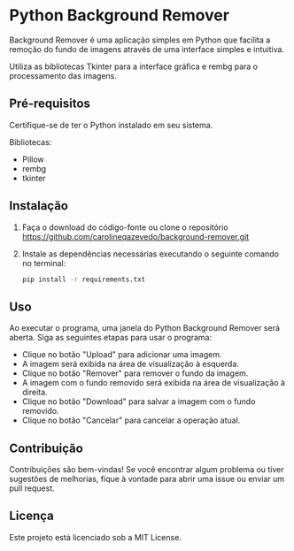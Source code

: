 # Python Background Remover

Background Remover é uma aplicação simples em Python que facilita a remoção do fundo de imagens através de uma interface simples e intuitiva.

Utiliza as bibliotecas Tkinter para a interface gráfica e rembg para o processamento das imagens.

## Pré-requisitos

Certifique-se de ter o Python instalado em seu sistema.

Bibliotecas:
- Pillow
- rembg
- tkinter

## Instalação

1. Faça o download do código-fonte ou clone o repositório https://github.com/carolineqazevedo/background-remover.git

2. Instale as dependências necessárias executando o seguinte comando no terminal:
   ```bash
   pip install -r requirements.txt

## Uso

Ao executar o programa, uma janela do Python Background Remover será aberta. Siga as seguintes etapas para usar o programa:

- Clique no botão "Upload" para adicionar uma imagem.
- A imagem será exibida na área de visualização à esquerda.
- Clique no botão "Remover" para remover o fundo da imagem.
- A imagem com o fundo removido será exibida na área de visualização à direita.
- Clique no botão "Download" para salvar a imagem com o fundo removido.
- Clique no botão "Cancelar" para cancelar a operação atual.

## Contribuição

Contribuições são bem-vindas! Se você encontrar algum problema ou tiver sugestões de melhorias, fique à vontade para abrir uma issue ou enviar um pull request.

## Licença

Este projeto está licenciado sob a MIT License.